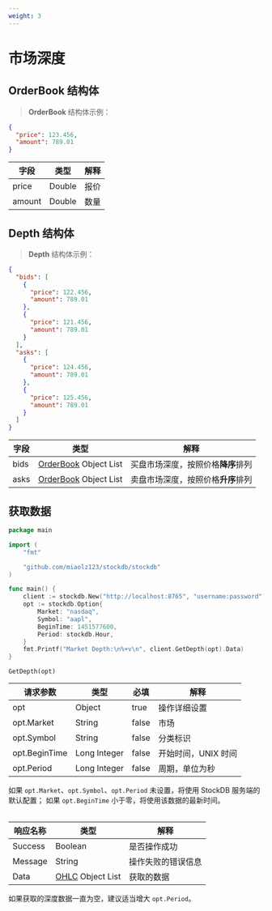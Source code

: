 ```yaml
---
weight: 3
---
```


# 市场深度

## OrderBook 结构体

> **OrderBook** 结构体示例：

```json
{
  "price": 123.456,
  "amount": 789.01
}
```

| 字段 | 类型 | 解释 |
| ---- | ---- | ---- |
| price | Double | 报价 |
| amount | Double | 数量 |

## Depth 结构体

> **Depth** 结构体示例：

```json
{
  "bids": [
    {
      "price": 122.456,
      "amount": 789.01
    },
    {
      "price": 121.456,
      "amount": 789.01
    }
  ],
  "asks": [
    {
      "price": 124.456,
      "amount": 789.01
    },
    {
      "price": 125.456,
      "amount": 789.01
    }
  ]
}
```

| 字段 | 类型 | 解释 |
| ---- | ---- | ---- |
| bids | [OrderBook](#orderbook-结构体) Object List | 买盘市场深度，按照价格**降序**排列 |
| asks | [OrderBook](#orderbook-结构体) Object List | 卖盘市场深度，按照价格**升序**排列 |

## 获取数据

```go
package main

import (
	"fmt"

	"github.com/miaolz123/stockdb/stockdb"
)

func main() {
	client := stockdb.New("http://localhost:8765", "username:password")
	opt := stockdb.Option{
		Market: "nasdaq",
		Symbol: "aapl",
		BeginTime: 1451577600,
		Period: stockdb.Hour,
	}
	fmt.Printf("Market Depth:\n%+v\n", client.GetDepth(opt).Data)
}
```

`GetDepth(opt)`

| 请求参数 | 类型 | 必填 | 解释 |
| -------- | ---- | ---- | ---- |
| opt | Object | true | 操作详细设置 |
| opt.Market | String | false | 市场 |
| opt.Symbol | String | false | 分类标识 |
| opt.BeginTime | Long Integer | false | 开始时间，UNIX 时间 |
| opt.Period | Long Integer | false | 周期，单位为秒 |

<aside class="notice">
如果 <code>opt.Market</code>、<code>opt.Symbol</code>、<code>opt.Period</code> 未设置，将使用 StockDB 服务端的默认配置；
如果 <code>opt.BeginTime</code> 小于零，将使用该数据的最新时间。
</aside>

<br>

| 响应名称 | 类型 | 解释 |
| -------- | ---- | ---- |
| Success | Boolean | 是否操作成功 |
| Message | String | 操作失败的错误信息 |
| Data | [OHLC](#ohlc-结构体) Object List | 获取的数据 |

<aside class="warning">
如果获取的深度数据一直为空，建议适当增大 <code>opt.Period</code>。
</aside>
